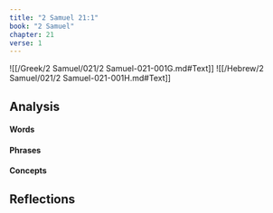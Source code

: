 ```yaml
---
title: "2 Samuel 21:1"
book: "2 Samuel"
chapter: 21
verse: 1
---
```

![[/Greek/2 Samuel/021/2 Samuel-021-001G.md#Text]]
![[/Hebrew/2 Samuel/021/2 Samuel-021-001H.md#Text]]

## Analysis

#### Words

#### Phrases

#### Concepts

## Reflections
